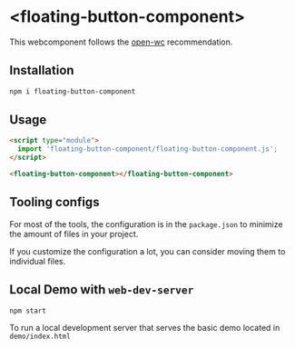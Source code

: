 # \<floating-button-component>

This webcomponent follows the [open-wc](https://github.com/open-wc/open-wc) recommendation.

## Installation

```bash
npm i floating-button-component
```

## Usage

```html
<script type="module">
  import 'floating-button-component/floating-button-component.js';
</script>

<floating-button-component></floating-button-component>
```



## Tooling configs

For most of the tools, the configuration is in the `package.json` to minimize the amount of files in your project.

If you customize the configuration a lot, you can consider moving them to individual files.

## Local Demo with `web-dev-server`

```bash
npm start
```

To run a local development server that serves the basic demo located in `demo/index.html`
